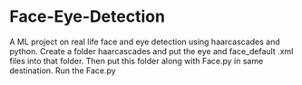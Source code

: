 # Face-Eye-Detection
A ML project on real life face and eye detection using haarcascades and python. Create a folder haarcascades and put the eye and face_default .xml files into that folder. Then put this folder along with Face.py in same destination. Run the Face.py
